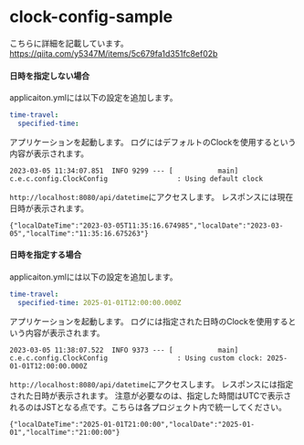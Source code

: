 # clock-config-sample

こちらに詳細を記載しています。
https://qiita.com/y5347M/items/5c679fa1d351fc8ef02b

#### 日時を指定しない場合
applicaiton.ymlには以下の設定を追加します。
```yml:application.yml
time-travel:
  specified-time: 
```

アプリケーションを起動します。
ログにはデフォルトのClockを使用するという内容が表示されます。
```console:log
2023-03-05 11:34:07.851  INFO 9299 --- [           main] c.e.c.config.ClockConfig                 : Using default clock
```

`http://localhost:8080/api/datetime`にアクセスします。
レスポンスには現在日時が表示されます。
```console:レスポンス
{"localDateTime":"2023-03-05T11:35:16.674985","localDate":"2023-03-05","localTime":"11:35:16.675263"}
```

#### 日時を指定する場合
applicaiton.ymlには以下の設定を追加します。
```yml:application.yml
time-travel:
  specified-time: 2025-01-01T12:00:00.000Z
```

アプリケーションを起動します。
ログには指定された日時のClockを使用するという内容が表示されます。
```console:log
2023-03-05 11:38:07.522  INFO 9373 --- [           main] c.e.c.config.ClockConfig                 : Using custom clock: 2025-01-01T12:00:00.000Z
```

`http://localhost:8080/api/datetime`にアクセスします。
レスポンスには指定された日時が表示されます。
注意が必要なのは、指定した時間はUTCで表示されるのはJSTとなる点です。こちらは各プロジェクト内で統一してください。
```console:レスポンス
{"localDateTime":"2025-01-01T21:00:00","localDate":"2025-01-01","localTime":"21:00:00"}
```
